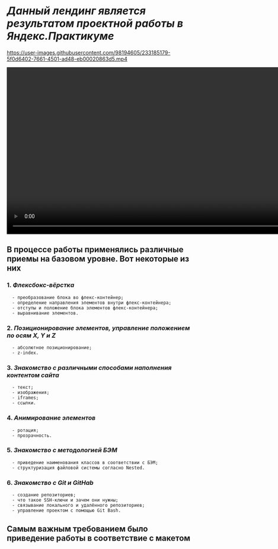 # **_Данный лендинг является результатом проектной работы в Яндекс.Практикуме_**

https://user-images.githubusercontent.com/98194605/233185179-5f0d6402-7661-4501-ad48-eb00020863d5.mp4

<video width="900" controls>
  <source src="https://user-images.githubusercontent.com/98194605/233185179-5f0d6402-7661-4501-ad48-eb00020863d5.mp4" type="video/mp4">
</video>

## В процессе работы применялись различные приемы на базовом уровне. Вот некоторые из них

### 1. **_Флексбокс-вёрстка_**

      - преобразование блока во флекс-контейнер;
      - определение направления элементов внутри флекс-контейнера;
      - отступы и положение блока элементов флекс-контейнера;
      - выравнивание элементов.

### 2. **_Позиционирование элементов, управление положением по осям X, Y и Z_**

      - абсолютное позиционирование;
      - z-index.

### 3. **_Знакомство с различными способами наполнения контентом сайта_**

      - текст;
      - изображения;
      - iframes;
      - ссылки.

### 4. **_Анимирование элементов_**

      - ротация;
      - прозрачность.

### 5. **_Знакомство с методологией БЭМ_**

      - приведение наименования классов в соответствии с БЭМ;
      - структуризация файловой системы согласно Nested.

### 6. **_Знакомство с Git и GitHab_**

      - создание репозиториев;
      - что такое SSH-ключи и зачем они нужны;
      - связывание локального и удалённого репозиториев;
      - управление проектом с помощью Git Bash.

## Самым важным требованием было приведение работы в соответствие с макетом
